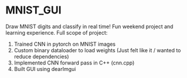 # MNIST_GUI
Draw MNIST digits and classify in real time!
Fun weekend project and learning experience. Full scope of project:
1. Trained CNN in pytorch on MNIST images
2. Custom binary dataloader to load weights (Just felt like it / wanted to reduce dependencies)
3. Implemented CNN forward pass in C++ (cnn.cpp)
4. Built GUI using dearImgui

